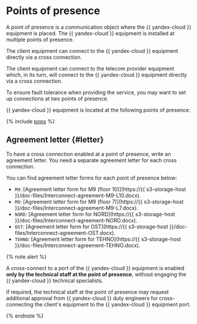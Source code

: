 # Points of presence

A point of presence is a communication object where the {{ yandex-cloud }} equipment is placed. The {{ yandex-cloud }} equipment is installed at multiple points of presence. 

The client equipment can connect to the {{ yandex-cloud }} equipment directly via a cross connection.

The client equipment can connect to the telecom provider equipment which, in its turn, will connect to the {{ yandex-cloud }} equipment directly via a cross connection.


To ensure fault tolerance when providing the service, you may want to set up connections at two points of presence.


{{ yandex-cloud }} equipment is located at the following points of presence:

{% include [pops](../../_includes/interconnect/pops.md) %}



## Agreement letter {#letter}

To have a cross connection enabled at a point of presence, write an agreement letter. You need a separate agreement letter for each cross connection.

You can find agreement letter forms for each point of presence below:

* `M9`: [Agreement letter form for M9 (floor 10)](https://{{ s3-storage-host }}/doc-files/Interconnect-agreement-M9-L10.docx).
* `M9`: [Agreement letter form for M9 (floor 7)](https://{{ s3-storage-host }}/doc-files/Interconnect-agreement-M9-L7.docx).
* `NORD`: [Agreement letter form for NORD](https://{{ s3-storage-host }}/doc-files/Interconnect-agreement-NORD.docx).
* `OST`: [Agreement letter form for OST](https://{{ s3-storage-host }}/doc-files/Interconnect-agreement-OST.docx).
* `TEHNO`: [Agreement letter form for TEHNO](https://{{ s3-storage-host }}/doc-files/Interconnect-agreement-TEHNO.docx).

{% note alert %}

A cross-connect to a port of the {{ yandex-cloud }} equipment is enabled **only by the technical staff at the point of presence**, without engaging the {{ yandex-cloud }} technical specialists.

If required, the technical staff at the point of presence may request additional approval from {{ yandex-cloud }} duty engineers for cross-connecting the client's equipment to the {{ yandex-cloud }} equipment port.

{% endnote %}


